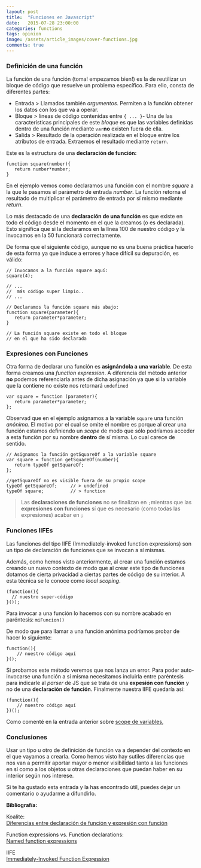 ```yaml
---
layout: post
title:  "Funciones en Javascript"
date:   2015-07-28 23:00:00
categories: functions
tags: opinion
image: /assets/article_images/cover-functions.jpg
comments: true
---
```


### Definición de una función

La función de una función (toma! empezamos bien!) es la de reutilizar un bloque de código que resuelve un problema específico. Para ello, consta de diferentes partes:

-  Entrada > Llamados también *argumentos*. Permiten a la función obtener los datos con los que va a operar.
-  Bloque > lineas de código contenidas entre `{ ... }`- Una de las características principales de este *bloque* es que las variables definidas dentro de una función mediante `var`**no** existen fuera de ella.
-  Salida > Resultado de la operación realizada en el bloque entre los atributos de entrada. Extraemos el resultado mediante `return`.

Este es la estructura de una **declaración de función:**

```
function square(number){
   return number*number;
}

```

En el ejemplo vemos como declaramos una función con el nombre *square* a la que le pasamos el parámetro de entrada *number*. La función retorna el resultado de multiplicar el parámetro de entrada por sí mismo mediante *return*.

Lo más destacado de una **declaración de una función** es que existe en todo el código desde el momento en el que la creamos (o es declarada). Esto significa que si la declaramos en la línea 100 de nuestro código y la invocamos en la 50 funcionará correctamente.

De forma que el siguiente código, aunque no es una buena práctica hacerlo de esta forma ya que induce a errores y hace difícil su depuración, es válido:

```
// Invocamos a la función square aquí:
square(4);

// ...
//  más código super limpio..
// ... 

// Declaramos la función square más abajo:
function square(parameter){
   return parameter*parameter;
}

// La función square existe en todo el bloque 
// en el que ha sido declarada
```

### Expresiones con Funciones

Otra forma de declarar una función es **asignándola a una variable**. De esta forma creamos una *function expression*. A diferencia del método anterior **no** podemos referenciarla antes de dicha asignación ya que si la variable que la contiene no existe nos retornará `undefined`

```
var square = function (parameter){
   return parameter*parameter;
};
```

Observad que en el ejemplo asignamos a la variable `square` una función *anónima*. El motivo por el cual se omite el nombre es porque al crear una función estamos definiendo un *scope* de modo que sólo podríamos acceder a esta función por su nombre **dentro** de sí misma. Lo cual carece de sentido.

```
// Asignamos la función getSquareOf a la variable square
var square = function getSquareOf(number){
   return typeOf getSquareOf;
};

//getSquareOf no es visible fuera de su propio scope
typeOf getSquareOf;		// > undefined
typeOf square;			// > function
```

> Las **declaraciones de funciones** no se finalizan en `;`mientras que las **expresiones con funciones** sí que es necesario (como todas las expresiones) acabar en `;`

### Funciones IIFEs

Las funciones del tipo IIFE (Immediately-invoked function expressions) son un tipo de declaración de funciones que se invocan a sí mismas.

Además, como hemos visto anteriormente, al crear una función estamos creando un nuevo contexto de modo que al crear este tipo de funciones dotamos de cierta privacidad a ciertas partes de código de su interior. A esta técnica se le conoce como *local scoping*.

```
(function(){
  // nuestro super-código
}());
```

Para invocar a una función lo hacemos con su nombre acabado en paréntesis:
`miFuncion()`

De modo que para llamar a una función anónima podríamos probar de hacer lo siguiente: 
```
function(){ 
	// nuestro código aquí 
}();
```

Si probamos este método veremos que nos lanza un error. Para poder auto-invocarse una función a sí misma necesitamos incluirla entre paréntesis para indicarle al *parser* de JS que se trata de una **expesión con función** y no de una **declaración de función**. Finalmente nuestra IIFE quedaría así:

```
(function(){ 
	// nuestro código aquí 
})();
```

Como comenté en la entrada anterior sobre [scope de variables](http://davecarter.me/scope-de-variables/), 


### Conclusiones

Usar un tipo u otro de definición de función va a depender del contexto en el que vayamos a crearla. Como hemos visto hay sutiles diferencias que nos van a permitir aportar mayor o menor visibilidad tanto a las funciones en sí como a los objetos u otras declaraciones que puedan haber en su interior según nos interese.

Si te ha gustado esta entrada y la has encontrado útil, puedes dejar un comentario o ayudarme a difundirlo.


<div class="referencias">
  <p><strong>Bibliografía:</strong></p>

  <p>Koalite: <br />
  <a href="http://blog.koalite.com/2011/10/javascript-diferencias-entre-declaracion-de-funcion-y-expresion-con-funcion/">Diferencias entre declaración de función y expresión con función</a></p>
  
  <p>Function expressions vs. Function declarations: <br />
  <a href="http://kangax.github.io/nfe/#named-expr">Named function expressions</a></p>

<p>IIFE<br />
  <a href="http://benalman.com/news/2010/11/immediately-invoked-function-expression/">Immediately-Invoked Function Expression</a></p>
  
</div>
